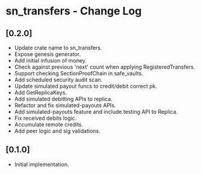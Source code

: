 # sn_transfers - Change Log

## [0.2.0]

- Update crate name to sn_transfers.
- Expose genesis generator.
- Add initial infusion of money.
- Check against previous 'next' count when applying RegisteredTransfers.
- Support checking SectionProofChain in safe_vaults.
- Add scheduled security audit scan.
- Update simulated payout funcs to credit/debit correct pk.
- Add GetReplicaKeys.
- Add simulated debitting APIs to replica.
- Refactor and fix simulated-payouts APIs.
- Add simulated-payouts feature and include testing API to Replica.
- Fix received debits logic.
- Accumulate remote credits.
- Add peer logic and sig validations.

## [0.1.0]

- Initial implementation.
